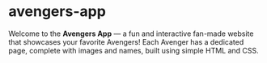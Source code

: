 # avengers-app
Welcome to the **Avengers App** — a fun and interactive fan-made website that showcases your favorite Avengers! Each Avenger has a dedicated page, complete with images and names, built using simple HTML and CSS.
